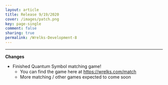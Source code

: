 ```yaml
---
layout: article
title: Release 9/19/2020
cover: /images/patch.png
key: page-single
comment: false
sharing: true
permalink: /Wrelks-Development-8
---
```

   
---
   
**Changes**

- Finished Quantum Symbol matching game!
    - You can find the game here at https://wrelks.com/match
    - More matching / other games expected to come soon

